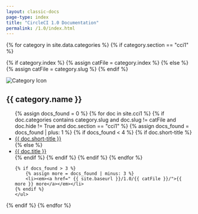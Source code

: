 ```yaml
---
layout: classic-docs
page-type: index
title: "CircleCI 1.0 Documentation"
permalink: /1.0/index.html
---
```


{% for category in site.data.categories %}
{% if category.section == "cci1" %}

{% if category.index %}
	{% assign catFile = category.index %}
{% else %}
	{% assign catFile = category.slug %}
{% endif %}

<div class="category-section">
	<img src=" {{ site.baseurl }}/1.0/assets/img/icons/{{ category.icon }}" class="logo" alt="Category Icon" />
	<h2>{{ category.name }}</h2>
	<ul class="list-unstyled">
	{% assign docs_found = 0 %}
	{% for doc in site.cci1 %}
		{% if doc.categories contains category.slug and doc.slug != catFile and doc.hide != True and doc.section == "cci1" %}
			{% assign docs_found = docs_found | plus: 1 %}
			{% if docs_found < 4 %}
				{% if doc.short-title %}
					<li class="{% if page.path contains doc.url %}active{% endif %}"><a href=" {{ site.baseurl }}/1.0{{ doc.url }}">{{ doc.short-title }}</a></li>
				{% else %}
					<li><a href=" {{ site.baseurl }}/1.0{{ doc.url }}">{{ doc.title }}</a></li>
				{% endif %}
			{% endif %}
		{% endif %}
	{% endfor %}

	{% if docs_found > 3 %}
		{% assign more = docs_found | minus: 3 %}
		<li><em><a href=" {{ site.baseurl }}/1.0/{{ catFile }}/">{{ more }} more</a></em></li>
	{% endif %}
	</ul>
</div>
{% endif %}
{% endfor %}